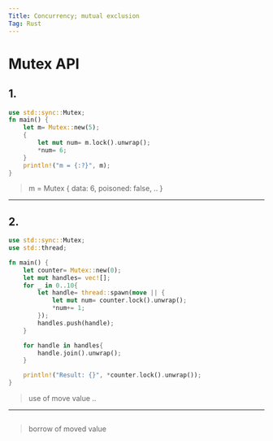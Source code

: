 ```yaml
---
Title: Concurrency; mutual exclusion
Tag: Rust
---
```


# Mutex<T> API  

## 1.  

```rust
use std::sync::Mutex;
fn main() {
    let m= Mutex::new(5);
    {
        let mut num= m.lock().unwrap();
        *num= 6;
    }
    println!("m = {:?}", m);
}
```

> m = Mutex { data: 6, poisoned: false, .. }  

---

## 2.  

```rust
use std::sync::Mutex;
use std::thread;

fn main() {
    let counter= Mutex::new(0);
    let mut handles= vec![];
    for _ in 0..10{
        let handle= thread::spawn(move || {
            let mut num= counter.lock().unwrap();
            *num+= 1;
        });
        handles.push(handle);
    }

    for handle in handles{
        handle.join().unwrap();
    }

    println!("Result: {}", *counter.lock().unwrap());
}
```
> use of move value ..

---  

```rust


```

> borrow of moved value 